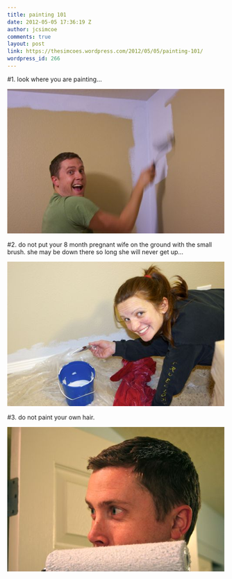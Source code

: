 ```yaml
---
title: painting 101
date: 2012-05-05 17:36:19 Z
author: jcsimcoe
comments: true
layout: post
link: https://thesimcoes.wordpress.com/2012/05/05/painting-101/
wordpress_id: 266
---
```


#1. look where you are painting…




![](/public/assets/tumblr_m3f3q0h2yG1qb8l8q.jpg)




#2. do not put your 8 month pregnant wife on the ground with the small brush. she may be down there so long she will never get up…




![](/public/assets/tumblr_m3f3s6Z2JQ1qb8l8q.jpg)




#3. do not paint your own hair.




![](/public/assets/tumblr_m3f3uho9iV1qb8l8q.jpg)
